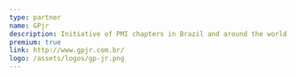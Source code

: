 ```yaml
---
type: partner
name: GPjr
description: Initiative of PMI chapters in Brazil and around the world to bring Project Management knowledge to Junior Entrepreneurs
premium: true
link: http://www.gpjr.com.br/
logo: /assets/logos/gp-jr.png
---
```

